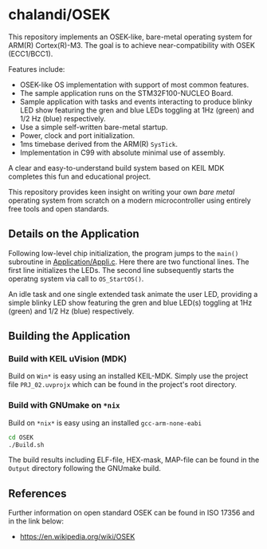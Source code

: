 chalandi/OSEK
==================

This repository implements an OSEK-like, bare-metal
operating system for ARM(R) Cortex(R)-M3.
The goal is to achieve near-compatibility with OSEK (ECC1/BCC1).

Features include:
  - OSEK-like OS implementation with support of most common features.
  - The sample application runs on the STM32F100-NUCLEO Board.
  - Sample application with tasks and events interacting to produce blinky LED show featuring the gren and blue LEDs toggling at 1Hz (green) and 1/2 Hz (blue) respectively.
  - Use a simple self-written bare-metal startup.
  - Power, clock and port initialization.
  - 1ms timebase derived from the ARM(R) `SysTick`.
  - Implementation in C99 with absolute minimal use of assembly.

A clear and easy-to-understand build system based on KEIL MDK
completes this fun and educational project.

This repository provides keen insight on writing your own
_bare_ _metal_ operating system from scratch on a modern
microcontroller using entirely free tools and open standards.

## Details on the Application

Following low-level chip initialization, the program jumps
to the `main()` subroutine in [Application/Appli.c](./Application/Appli.c).
Here there are two functional lines. The first line initializes the LEDs.
The second line subsequently starts the operatng system via call
to `OS_StartOS()`.

An idle task and one single extended task animate the user LED,
providing a simple blinky LED show featuring the gren and blue
LED(s) toggling at 1Hz (green) and 1/2 Hz (blue) respectively.

## Building the Application

### Build with KEIL uVision (MDK)

Build on `Win*` is easy using an installed KEIL-MDK.
Simply use the project file `PRJ_02.uvprojx` which can
be found in the project's root directory.

### Build with GNUmake on `*nix`

Build on `*nix*` is easy using an installed `gcc-arm-none-eabi`

```sh
cd OSEK
./Build.sh
```

The build results including ELF-file, HEX-mask, MAP-file
can be found in the `Output` directory following the GNUmake build.

## References
Further information on open standard OSEK can be found in ISO 17356 and in the link below:
* https://en.wikipedia.org/wiki/OSEK
